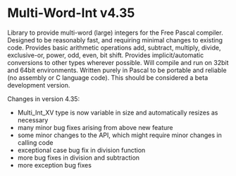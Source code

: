 # Multi-Word-Int v4.35
Library to provide multi-word (large) integers for the Free Pascal compiler.
Designed to be reasonably fast, and requiring minimal changes to existing code.
Provides basic arithmetic operations add, subtract, multiply, divide, exclusive-or, power, odd, even, bit shift.
Provides implicit/automatic conversions to other types wherever possible.
Will compile and run on 32bit and 64bit environments.
Written purely in Pascal to be portable and reliable (no assembly or C language code).
This should be considered a beta development version.

Changes in version 4.35:
- Multi_Int_XV type is now variable in size and automatically resizes as necessary
- many minor bug fixes arising from above new feature
- some minor changes to the API, which might require minor changes in calling code
- exceptional case bug fix in division function
- more bug fixes in division and subtraction
- more exception bug fixes
